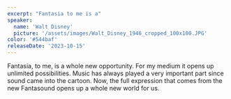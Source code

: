 ```yaml
---
excerpt: "Fantasia to me is a"
speaker:
  name: 'Walt Disney'
  picture: '/assets/images/Walt_Disney_1946_cropped_100x100.JPG'
color: '#544baf'
releaseDate: '2023-10-15'
---
```

Fantasia, to me, is a whole new opportunity. For my medium it opens up unlimited possibilities. Music has always played a very important part since sound came into the cartoon. Now, the full expression that comes from the new Fantasound opens up a whole new world for us.